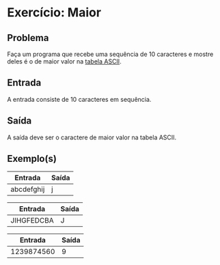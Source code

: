 Exercício: Maior
================


Problema
--------

Faça um programa que recebe uma sequência de 10 caracteres e mostre deles é o de maior valor na [tabela ASCII](http://www.asciitable.com/).


Entrada
-------

A entrada consiste de 10 caracteres em sequência.


Saída
-----

A saída deve ser o caractere de maior valor na tabela ASCII.


Exemplo(s)
----------

| Entrada    | Saída |
|------------|-------|
| abcdefghij | j     |

| Entrada    | Saída |
|------------|-------|
| JIHGFEDCBA | J     |

| Entrada    | Saída |
|------------|-------|
| 1239874560 | 9     |
